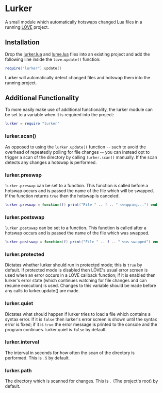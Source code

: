 # Lurker

A small module which automatically hotswaps changed Lua files in a running
[LÖVE](http://love2d.org) project.


## Installation

Drop the [lurker.lua](lurker.lua?raw=1) and
[lume.lua](https://raw.github.com/rxi/lume/master/lume.lua) files into an
existing project and add the following line inside the `love.update()`
function:
```lua
require("lurker").update()
```
Lurker will automatically detect changed files and hotswap them into the
running project.


## Additional Functionality

To more easily make use of additional functionality, the lurker module can be
set to a variable when it is required into the project:
```lua
lurker = require "lurker"
```

### lurker.scan()
As opposed to using the `lurker.update()` function -- such to avoid the
overhead of repeatedly polling for file changes -- you can instead opt to
trigger a scan of the directory by calling `lurker.scan()` manually. If the
scan detects any changes a hotswap is performed.

### lurker.preswap
`lurker.preswap` can be set to a function. This function is called before a
hotswap occurs and is passed the name of the file which will be swapped. If the
function returns `true` then the hotswap is canceled.
```lua
lurker.preswap = function(f) print("File " .. f .. " swapping...") end
```

### lurker.postswap
`lurker.postswap` can be set to a function. This function is called after a
hotswap occurs and is passed the name of the file which was swapped.
```lua
lurker.postswap = function(f) print("File " .. f .. " was swapped") end
```

### lurker.protected
Dictates whether lurker should run in protected mode; this is `true` by
default. If protected mode is disabled then LÖVE's usual error screen is used
when an error occurs in a LÖVE callback function; if it is enabled then
lurker's error state (which continues watching for file changes and can resume
execution) is used. Changes to this variable should be made before any calls to
lurker.update() are made.

### lurker.quiet
Dictates what should happen if lurker tries to load a file which contains a
syntax error. If it is `false` then lurker's error screen is shown until the
syntax error is fixed; if it is `true` the error message is printed to the
console and the program continues. lurker.quiet is `false` by default.

### lurker.interval
The interval in seconds for how often the scan of the directory is performed.
This is `.5` by default.

### lurker.path
The directory which is scanned for changes. This is `.` (The project's root) by
default.
